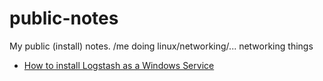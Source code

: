 public-notes
============

My public (install) notes. /me doing linux/networking/... networking things


* [How to install Logstash as a Windows Service](logstash-windows.md)
